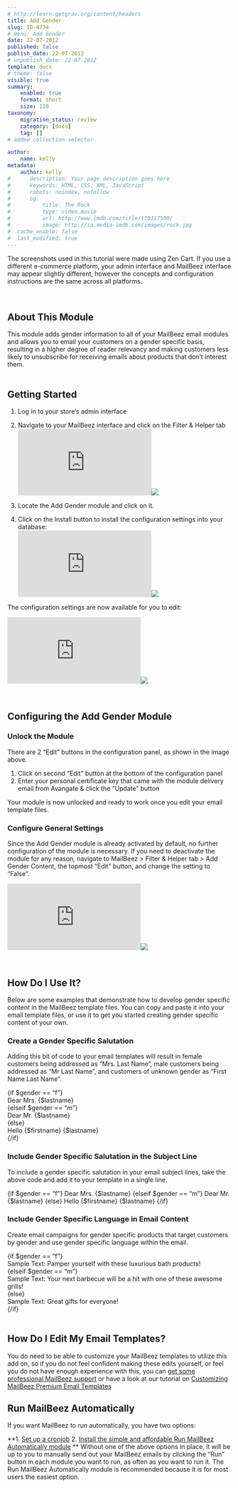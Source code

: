 ```yaml
---
# http://learn.getgrav.org/content/headers
title: Add Gender
slug: ID-4734
# menu: Add Gender
date: 22-07-2012
published: false
publish_date: 22-07-2012
# unpublish_date: 22-07-2012
template: docs
# theme: false
visible: true
summary:
    enabled: true
    format: short
    size: 128
taxonomy:
    migration_status: review
    category: [docs]
    tag: []
# added collection selector

author:
    name: kelly
metadata:
    author: kelly
#      description: Your page description goes here
#      keywords: HTML, CSS, XML, JavaScript
#      robots: noindex, nofollow
#      og:
#          title: The Rock
#          type: video.movie
#          url: http://www.imdb.com/title/tt0117500/
#          image: http://ia.media-imdb.com/images/rock.jpg
#  cache_enable: false
#  last_modified: true
---
```


The screenshots used in this tutorial were made using Zen Cart. If you use a different e-commerce platform, your admin interface and MailBeez interface may appear slightly different, however the concepts and configuration instructions are the same across all platforms.

 

## About This Module

This module adds gender information to all of your MailBeez email modules and allows you to email your customers on a gender specific basis, resulting in a higher degree of reader relevancy and making customers less likely to unsubscribe for receiving emails about products that don’t interest them.  
  

## Getting Started

1. Log in to your store’s admin interface
2. Navigate to your MailBeez interface and click on the Filter & Helper tab
[![](http://localhost/wordpress_mailbeez_EOL/wp-content/themes/awake/lib/scripts/timthumb/thumb.php?src=http://www.mailbeez.com/images/doc/common_images/filter_tab.png&w=270&h=85&zc=1&q=100 "Filter & Helper Tab")](http://www.mailbeez.com/images/doc/common_images/filter_tab.png "Filter & Helper Tab")![](http://localhost/wordpress_mailbeez_EOL/wp-content/themes/awake/images/shortcodes/image_shadow.png)

4. Locate the Add Gender module and click on it.
5. Click on the Install button to install the configuration settings into your database:  
[![](http://localhost/wordpress_mailbeez_EOL/wp-content/themes/awake/lib/scripts/timthumb/thumb.php?src=http://www.mailbeez.com/images/doc/filterbeez/filter_add_gender/add_gender_config1.png&w=175&h=249&zc=1&q=100 "Install Configuration Settings into your Database")](http://www.mailbeez.com/images/doc/filterbeez/filter_add_gender/add_gender_config1.png "Install Configuration Settings into your Database")![](http://localhost/wordpress_mailbeez_EOL/wp-content/themes/awake/images/shortcodes/image_shadow.png)

The configuration settings are now available for you to edit:

[![](http://localhost/wordpress_mailbeez_EOL/wp-content/themes/awake/lib/scripts/timthumb/thumb.php?src=http://www.mailbeez.com/images/doc/filterbeez/filter_add_gender/add_gender_config2.png&w=175&h=374&zc=1&q=100 "Add Gender Configuration Panel")](http://www.mailbeez.com/images/doc/filterbeez/filter_add_gender/add_gender_config2.png "Add Gender Configuration Panel")![](http://localhost/wordpress_mailbeez_EOL/wp-content/themes/awake/images/shortcodes/image_shadow.png)

 

## Configuring the Add Gender Module

### Unlock the Module

There are 2 “Edit” buttons in the configuration panel, as shown in the image above.

1. Click on second “Edit” button at the bottom of the configuration panel
2. Enter your personal certificate key that came with the module delivery email from Avangate & click the “Update” button

Your module is now unlocked and ready to work once you edit your email template files.

### Configure General Settings

Since the Add Gender module is already activated by default, no further configuration of the module is necessary. If you need to deactivate the module for any reason, navigate to MailBeez > Filter & Helper tab > Add Gender Content, the topmost “Edit” button, and change the setting to “False”.

[![](http://localhost/wordpress_mailbeez_EOL/wp-content/themes/awake/lib/scripts/timthumb/thumb.php?src=http://www.mailbeez.com/images/doc/filterbeez/filter_add_gender/add_gender_config3.png&w=175&h=101&zc=1&q=100 "Add Gender General Settings")](http://www.mailbeez.com/images/doc/filterbeez/filter_add_gender/add_gender_config3.png "Add Gender General Settings")![](http://localhost/wordpress_mailbeez_EOL/wp-content/themes/awake/images/shortcodes/image_shadow.png)

 

## How Do I Use It?

Below are some examples that demonstrate how to develop gender specific content in the MailBeez template files. You can copy and paste it into your email template files, or use it to get you started creating gender specific content of your own.

### Create a Gender Specific Salutation

Adding this bit of code to your email templates will result in female customers being addressed as “Mrs. Last Name”, male customers being addressed as “Mr Last Name”, and customers of unknown gender as “First Name Last Name”.

{if $gender == “f”}  
 Dear Mrs. {$lastname}  
 {elseif $gender == “m”}  
 Dear Mr. {$lastname}  
 {else}  
 Hello {$firstname} {$lastname}  
 {/if}

### Include Gender Specific Salutation in the Subject Line

To include a gender specific salutation in your email subject lines, take the above code and add it to your template in a single line.

{if $gender == “f”} Dear Mrs. {$lastname} {elseif $gender == “m”} Dear Mr. {$lastname} {else} Hello {$firstname} {$lastname} {/if}

### Include Gender Specific Language in Email Content

Create email campaigns for gender specific products that target customers by gender and use gender specific language within the email.

{if $gender == “f”}  
 Sample Text: Pamper yourself with these luxurious bath products!  
 {elseif $gender == “m”}  
 Sample Text: Your next barbecue will be a hit with one of these awesome grills!  
 {else}  
 Sample Text: Great gifts for everyone!  
 {/if}  
  

## How Do I Edit My Email Templates?

You do need to be able to customize your MailBeez templates to utilize this add on, so if you do not feel confident making these edits yourself, or feel you do not have enough experience with this, you can [get some professional MailBeez support](http://www.mailbeez.com/support/service/) or have a look at our tutorial on [Customizing MailBeez Premium Email Templates](/documentation/tutorials/customizing-mailbeez-premium-email-templates/)



## Run MailBeez Automatically

If you want MailBeez to run automatically, you have two options:

**1. [Set up a cronjob](/documentation/installation/config/advanced-configuration/)
2. [Install the simple and affordable Run MailBeez Automatically module](/documentation/configbeez/config_cron_simple/)
**
Without one of the above options in place, it will be up to you to manually send out your MailBeez emails by clicking the “Run” button in each module you want to run, as often as you want to run it. The Run MailBeez Automatically module is recommended because it is for most users the easiest option.
